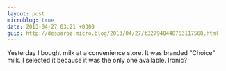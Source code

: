 ```yaml
---
layout: post
microblog: true
date: 2013-04-27 03:21 +0300
guid: http://desparoz.micro.blog/2013/04/27/t327940448763117568.html
---
```

Yesterday I bought milk at a convenience store. It was branded "Choice" milk. I selected it because it was the only one available. Ironic?
